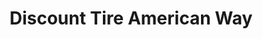 ---
title: "Discount Tire American Way"
url: /baltimore/discount-tire-american-way/
shop: Reifen
---